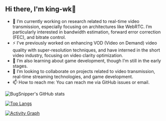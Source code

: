 ## Hi there, I'm king-wk👋

- 🔭 I’m currently working on research related to real-time video transmission, especially focusing on architectures like WebRTC. I’m particularly interested in bandwidth estimation, forward error correction (FEC), and bitrate control.
- ⚡ I’ve previously worked on enhancing VOD (Video on Demand) video quality with super-resolution techniques, and have interned in the short video industry, focusing on video clarity optimization.
- 🌱 I’m also learning about game development, though I’m still in the early stages.
- 👯 I’m looking to collaborate on projects related to video transmission, real-time streaming technologies, and game development.
- 📫 How to reach me: You can reach me via GitHub issues or email.


![BugSnipper's GitHub stats](https://github-readme-stats.vercel.app/api?username=king-wk&show_icons=true&theme=synthwave&border_color=61dafb&border_radius=8&include_all_commits=false&count_private=true)

[![Top Langs](https://github-readme-stats.vercel.app/api/top-langs/?username=king-wk&theme=synthwave&bg_color=2b213a&langs_count=6&border_color=61dafb&border_radius=8)](https://github.com/anuraghazra/github-readme-stats)

[![Activity Graph](https://github-readme-activity-graph.vercel.app/graph?username=king-wk&title_color=e2e9ec&icon_color=ef8539&text_color=e5289e&bg_color=2b213a&color=e5289e&line=e5289e&point=ef8539&days=10&height=500&radius=8&area=true)](https://github.com/anuraghazra/github-readme-activity-graph)
